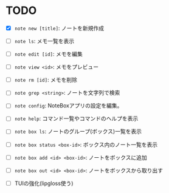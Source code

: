 # TODO

- [x] `note new [title]`: ノートを新規作成
- [ ] `note ls`: メモ一覧を表示
- [ ] `note edit [id]`: メモを編集
- [ ] `note view <id>`: メモをプレビュー
- [ ] `note rm [id]`: メモを削除
- [ ] `note grep <string>`: ノートを文字列で検索
- [ ] `note config`: NoteBoxアプリの設定を編集。
- [ ] `note help`: コマンド一覧やコマンドのヘルプを表示

- [ ] `note box ls`: ノートのグループ(ボックス)一覧を表示
- [ ] `note box status <box-id>`: ボックス内のノート一覧を表示
- [ ] `note box add <id> <box-id>`: ノートをボックスに追加
- [ ] `note box out <id> <box-id>`: ノートをボックスから取り出す

- [ ] TUIの強化(lipgloss使う)
